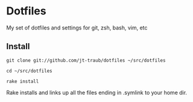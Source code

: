 # Dotfiles

My set of dotfiles and settings for git, zsh, bash, vim, etc

## Install

`git clone git://github.com/jt-traub/dotfiles ~/src/dotfiles`

`cd ~/src/dotfiles`

`rake install`

Rake installs and links up all the files ending in .symlink to your home dir.
